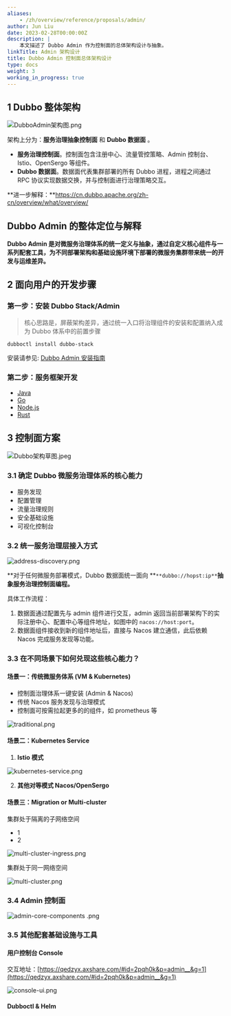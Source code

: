 ```yaml
---
aliases:
    - /zh/overview/reference/proposals/admin/
author: Jun Liu
date: 2023-02-28T00:00:00Z
description: |
    本文描述了 Dubbo Admin 作为控制面的总体架构设计与抽象。
linkTitle: Admin 架构设计
title: Dubbo Admin 控制面总体架构设计
type: docs
weight: 3
working_in_progress: true
---
```



## 1 Dubbo 整体架构
![DubboAdmin架构图.png](/imgs/v3/reference/admin/architecture.png)

架构上分为：**服务治理抽象控制面** 和 **Dubbo 数据面** 。

- **服务治理控制面**。控制面包含注册中心、流量管控策略、Admin 控制台、Istio、OpenSergo 等组件。
- **Dubbo 数据面**。数据面代表集群部署的所有 Dubbo 进程，进程之间通过 RPC 协议实现数据交换，并与控制面进行治理策略交互。

**进一步解释：**https://cn.dubbo.apache.org/zh-cn/overview/what/overview/

## Dubbo Admin 的整体定位与解释

**Dubbo Admin 是对微服务治理体系的统一定义与抽象，通过自定义核心组件与一系列配套工具，为不同部署架构和基础设施环境下部署的微服务集群带来统一的开发与运维差异。**

## 2 面向用户的开发步骤
### 第一步：安装 Dubbo Stack/Admin
> 核心思路是，屏蔽架构差异，通过统一入口将治理组件的安装和配置纳入成为 Dubbo 体系中的前置步骤

```shell
dubboctl install dubbo-stack
```

安装请参见: [Dubbo Admin 安装指南](../../setup/install/)

### 第二步：服务框架开发

- [Java](https://cn.dubbo.apache.org/zh-cn/overview/quickstart/java/)
- [Go](https://cn.dubbo.apache.org/zh-cn/overview/quickstart/go/)
- [Node.js](https://github.com/apache/dubbo-js)
- [Rust](https://cn.dubbo.apache.org/zh-cn/overview/quickstart/rust/)

## 3 控制面方案
![Dubbo架构草图.jpeg](/imgs/v3/reference/admin/architecture-draft.png)
### 3.1 确定 Dubbo 微服务治理体系的核心能力

- 服务发现
- 配置管理
- 流量治理规则
- 安全基础设施
- 可视化控制台

### 3.2 统一服务治理层接入方式

![address-discovery.png](/imgs/v3/reference/admin/address-discovery.png)

**对于任何微服务部署模式，Dubbo 数据面统一面向 **`**dubbo://hopst:ip**`**抽象服务治理控制面编程。**

具体工作流程：

1. 数据面通过配置先与 admin 组件进行交互，admin 返回当前部署架构下的实际注册中心、配置中心等组件地址，如图中的 `nacos://host:port`。
2. 数据面组件接收到新的组件地址后，直接与 Nacos 建立通信，此后依赖 Nacos 完成服务发现等功能。

### 3.3 在不同场景下如何兑现这些核心能力？
#### 场景一：传统微服务体系 (VM & Kubernetes)

- 控制面治理体系一键安装 (Admin & Nacos)
- 传统 Nacos 服务发现与治理模式
- 控制面可按需拉起更多的的组件，如 prometheus 等

![traditional.png](/imgs/v3/reference/admin/traditional.png)

#### 场景二：Kubernetes Service

1. **Istio 模式**

![kubernetes-service.png](/imgs/v3/reference/admin/kubernetes-service.png)

2. **其他对等模式 Nacos/OpenSergo**
#### 场景三：Migration or Multi-cluster
集群处于隔离的子网络空间

- 1
- 2


![multi-cluster-ingress.png](/imgs/v3/reference/admin/multi-cluster-ingress.png)

集群处于同一网络空间

![multi-cluster.png](/imgs/v3/reference/admin/multi-cluster.png)

### 3.4 Admin 控制面

![admin-core-components
.png](/imgs/v3/reference/admin/admin-core-components.png)

### 3.5 其他配套基础设施与工具

#### 用户控制台 Console

交互地址：[https://qedzyx.axshare.com/#id=2pqh0k&p=admin__&g=1](https://qedzyx.axshare.com/#id=2pqh0k&p=admin__&g=1)

![console-ui.png](/imgs/v3/reference/admin/console-ui.png)

#### Dubboctl & Helm
